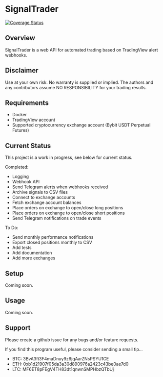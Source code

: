 # SignalTrader

[![Coverage Status](https://coveralls.io/repos/github/gambcl/SignalTrader/badge.svg?branch=main)](https://coveralls.io/github/gambcl/SignalTrader?branch=main)


## Overview

SignalTrader is a web API for automated trading based on TradingView alert webhooks.


## Disclaimer

Use at your own risk. No warranty is supplied or implied.
The authors and any contributors assume NO RESPONSIBILITY for your trading results.


## Requirements

- Docker
- TradingView account
- Supported cryptocurrency exchange account (Bybit USDT Perpetual Futures)


## Current Status

This project is a work in progress, see below for current status.

Completed:
- Logging
- Webhook API
- Send Telegram alerts when webhooks received
- Archive signals to CSV files
- Connect to exchange accounts
- Fetch exchange account balances
- Place orders on exchange to open/close long positions
- Place orders on exchange to open/close short positions
- Send Telegram notifications on trade events

To Do:
- Send monthly performance notifications
- Export closed positions monthly to CSV
- Add tests
- Add documentation
- Add more exchanges


## Setup

Coming soon.


## Usage

Coming soon.


## Support

Please create a github issue for any bugs and/or feature requests.

If you find this program useful, please consider sending a small tip...
- BTC: 3BvA3ft3F4maDnuy9z6jqAarZNsPSYU1CE
- ETH: 0xb1d21907f05da3a30d890976a2423c43be0ae7d0
- LTC: MF6ET8pFEgV4TH83dt1qnwnSMPHbzQTbUj
